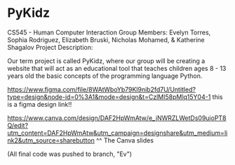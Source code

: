 # PyKidz
CS545 - Human Computer Interaction
Group Members: Evelyn Torres, Sophia Rodriguez, Elizabeth Bruski, Nicholas Mohamed, & Katherine Shagalov
Project Description:

Our term project is called PyKidz, where our group will be creating a website that will act as an educational tool that teaches children ages 8 - 13 years old the basic concepts of the programming language Python. 

https://www.figma.com/file/8WAtWboYb79Kl9nib2fd7U/Untitled?type=design&node-id=0%3A1&mode=design&t=CzlMI58pMlq15Y04-1
this is a figma design link!!

https://www.canva.com/design/DAF2HpWmAtw/e_jNWRZLWetDs09uioPT8Q/edit?utm_content=DAF2HpWmAtw&utm_campaign=designshare&utm_medium=link2&utm_source=sharebutton
^^ The Canva slides

(All final code was pushed to branch, "Ev")

